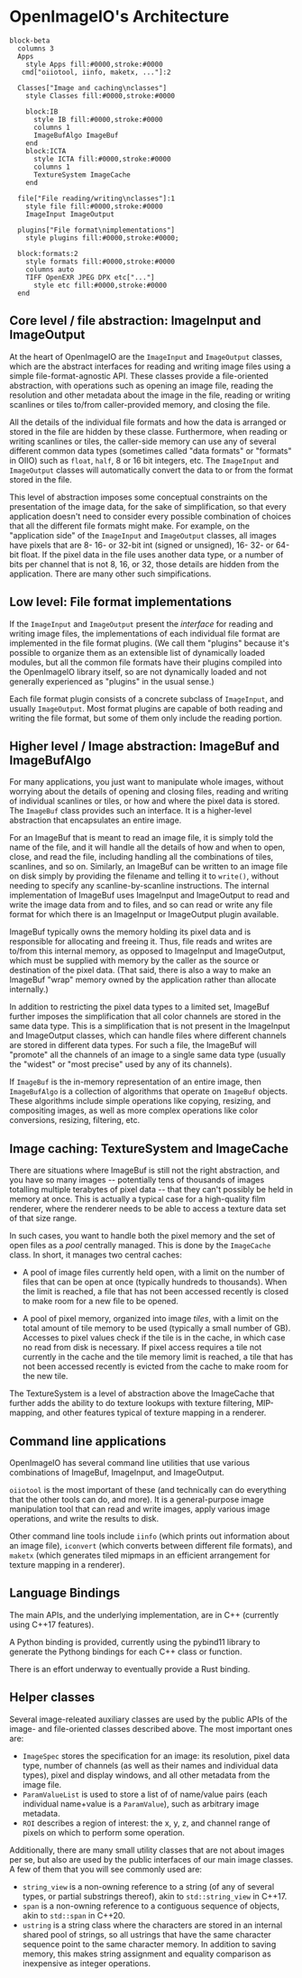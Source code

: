 OpenImageIO's Architecture
==========================

```mermaid
block-beta
  columns 3
  Apps
    style Apps fill:#0000,stroke:#0000
   cmd["oiiotool, iinfo, maketx, ..."]:2

  Classes["Image and caching\nclasses"]
    style Classes fill:#0000,stroke:#0000

    block:IB
      style IB fill:#0000,stroke:#0000
      columns 1
      ImageBufAlgo ImageBuf
    end
    block:ICTA
      style ICTA fill:#0000,stroke:#0000
      columns 1
      TextureSystem ImageCache
    end

  file["File reading/writing\nclasses"]:1
    style file fill:#0000,stroke:#0000
    ImageInput ImageOutput
  
  plugins["File format\nimplementations"]
    style plugins fill:#0000,stroke:#0000;

  block:formats:2
    style formats fill:#0000,stroke:#0000
    columns auto
    TIFF OpenEXR JPEG DPX etc["..."]
      style etc fill:#0000,stroke:#0000
  end
```

## Core level / file abstraction: ImageInput and ImageOutput

At the heart of OpenImageIO are the `ImageInput` and `ImageOutput` classes,
which are the abstract interfaces for reading and writing image files using a
simple file-format-agnostic API. These classes provide a file-oriented
abstraction, with operations such as opening an image file, reading the
resolution and other metadata about the image in the file, reading or writing
scanlines or tiles to/from caller-provided memory, and closing the file.

All the details of the individual file formats and how the data is arranged or
stored in the file are hidden by these classe. Furthermore, when reading or
writing scanlines or tiles, the caller-side memory can use any of several
different common data types (sometimes called "data formats" or "formats" in
OIIO) such as `float`, `half`, 8 or 16 bit integers, etc. The `ImageInput` and
`ImageOutput` classes will automatically convert the data to or from the
format stored in the file.

This level of abstraction imposes some conceptual constraints on the
presentation of the image data, for the sake of simplification, so that every
application doesn't need to consider every possible combination of choices
that all the different file formats might make. For example, on the
"application side" of the `ImageInput` and `ImageOutput` classes, all images
have pixels that are 8- 16- or 32-bit int (signed or unsigned), 16- 32- or
64-bit float. If the pixel data in the file uses another data type, or a
number of bits per channel that is not 8, 16, or 32, those details are hidden
from the application. There are many other such simpifications.

## Low level: File format implementations

If the `ImageInput` and `ImageOutput` present the *interface* for reading and
writing image files, the implementations of each individual file format are
implemented in the file format plugins. (We call them "plugins" because it's
possible to organize them as an extensible list of dynamically loaded modules,
but all the common file formats have their plugins compiled into the
OpenImageIO library itself, so are not dynamically loaded and not generally
experienced as "plugins" in the usual sense.)

Each file format plugin consists of a concrete subclass of `ImageInput`, and
usually `ImageOutput`. Most format plugins are capable of both reading and
writing the file format, but some of them only include the reading portion.

## Higher level / Image abstraction: ImageBuf and ImageBufAlgo

For many applications, you just want to manipulate whole images, without
worrying about the details of opening and closing files, reading and writing
of individual scanlines or tiles, or how and where the pixel data is stored.
The `ImageBuf` class provides such an interface. It is a higher-level
abstraction that encapsulates an entire image.

For an ImageBuf that is meant to read an image file, it is simply told the
name of the file, and it will handle all the details of how and when to open,
close, and read the file, including handling all the combinations of tiles,
scanlines, and so on. Similarly, an ImageBuf can be written to an image file
on disk simply by providing the filename and telling it to `write()`, without
needing to specify any scanline-by-scanline instructions. The internal
implementation of ImageBuf uses ImageInput and ImageOutput to read and write
the image data from and to files, and so can read or write any file format for
which there is an ImageInput or ImageOutput plugin available.

ImageBuf typically owns the memory holding its pixel data and is responsible
for allocating and freeing it. Thus, file reads and writes are to/from this
internal memory, as opposed to ImageInput and ImageOutput, which must be
supplied with memory by the caller as the source or destination of the pixel
data. (That said, there is also a way to make an ImageBuf "wrap" memory owned
by the application rather than allocate internally.)

In addition to restricting the pixel data types to a limited set, ImageBuf
further imposes the simplification that all color channels are stored in the
same data type. This is a simplification that is not present in the ImageInput
and ImageOutput classes, which can handle files where different channels are
stored in different data types. For such a file, the ImageBuf will "promote"
all the channels of an image to a single same data type (usually the "widest"
or "most precise" used by any of its channels).

If `ImageBuf` is the in-memory representation of an entire image, then
`ImageBufAlgo` is a collection of algorithms that operate on `ImageBuf`
objects. These algorithms include simple operations like copying, resizing,
and compositing images, as well as more complex operations like color
conversions, resizing, filtering, etc.

## Image caching: TextureSystem and ImageCache

There are situations where ImageBuf is still not the right abstraction,
and you have so many images -- potentially tens of thousands of images
totalling multiple terabytes of pixel data -- that they can't possibly
be held in memory at once. This is actually a typical case for a
high-quality film renderer, where the renderer needs to be able to
access a texture data set of that size range.

In such cases, you want to handle both the pixel memory and the set of
open files as a *pool* centrally managed. This is done by the
`ImageCache` class. In short, it manages two central caches:

- A pool of image files currently held open, with a limit on the number of
  files that can be open at once (typically hundreds to thousands). When the
  limit is reached, a file that has not been accessed recently is closed to
  make room for a new file to be opened.

- A pool of pixel memory, organized into image *tiles*, with a limit on the
  total amount of tile memory to be used (typically a small number of GB).
  Accesses to pixel values check if the tile is in the cache, in which case no
  read from disk is necessary. If pixel access requires a tile not currently
  in the cache and the tile memory limit is reached, a tile that has not been
  accessed recently is evicted from the cache to make room for the new tile.

The TextureSystem is a level of abstraction above the ImageCache that further
adds the ability to do texture lookups with texture filtering, MIP-mapping,
and other features typical of texture mapping in a renderer.

## Command line applications

OpenImageIO has several command line utilities that use various combinations
of ImageBuf, ImageInput, and ImageOutput.

`oiiotool` is the most important of these (and technically can do everything
that the other tools can do, and more). It is a general-purpose image
manipulation tool that can read and write images, apply various image
operations, and write the results to disk.

Other command line tools include `iinfo` (which prints out information about
an image file), `iconvert` (which converts between different file formats),
and `maketx` (which generates tiled mipmaps in an efficient arrangement for
texture mapping in a renderer).

## Language Bindings

The main APIs, and the underlying implementation, are in C++ (currently
using C++17 features).

A Python binding is provided, currently using the pybind11 library to
generate the Pythong bindings for each C++ class or function.

There is an effort underway to eventually provide a Rust binding.

## Helper classes

Several image-releated auxiliary classes are used by the public APIs of the
image- and file-oriented classes described above. The most important ones are:

- `ImageSpec` stores the specification for an image: its resolution, pixel data
  type, number of channels (as well as their names and individual data types),
  pixel and display windows, and all other metadata from the image file.
- `ParamValueList` is used to store a list of of name/value pairs (each
  individual name+value is a `ParamValue`), such as arbitrary image metadata.
- `ROI` describes a region of interest: the x, y, z, and channel range of
  pixels on which to perform some operation.

 Additionally, there are many small utility classes that are not about images
 per se, but also are used by the public interfaces of our main image classes.
 A few of them that you will see commonly used are:

 - `string_view` is a non-owning reference to a string (of any of several
   types, or partial substrings thereof), akin to `std::string_view` in C++17.
 - `span` is a non-owning reference to a contiguous sequence of objects, akin
   to `std::span` in C++20.
- `ustring` is a string class where the characters are stored in an internal
  shared pool of strings, so all ustrings that have the same character
  sequence point to the same character memory. In addition to saving memory,
  this makes string assignment and equality comparison as inexpensive as
  integer operations.
